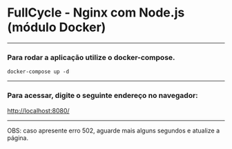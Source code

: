 # FullCycle - Nginx com Node.js (módulo Docker)

---

### Para rodar a aplicação utilize o docker-compose.

```
docker-compose up -d 
```

---

### Para acessar, digite o seguinte endereço no navegador:

[http://localhost:8080/](http://localhost:8080/)

---

OBS: caso apresente erro 502, aguarde mais alguns segundos e atualize a página.